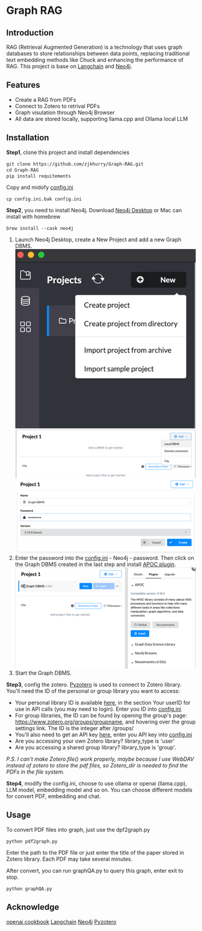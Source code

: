 # Graph RAG

## Introduction

 RAG (Retrieval Augmented Generation) is a technology that uses graph databases to store relationships between data points, replacing traditional text embedding methods like Chuck and enhancing the performance of RAG. This project is base on [Langchain](https://github.com/langchain-ai/langchain/tree/master) and [Neo4j](https://github.com/neo4j/neo4j?tab=readme-ov-file).

## Features

- Create a RAG from PDFs
- Connect to Zotero to retrival PDFs
- Graph visulation through Neo4j Browser
- All data are stored locally, supporting llama.cpp and Ollama local LLM

## Installation

**Step1**, clone this project and install dependencies
```
git clone https://github.com/zjkhurry/Graph-RAG.git
cd Graph-RAG
pip install requitements
```
Copy and midofy [config.ini](./config.ini)
```
cp config.ini.bak config.ini
```

**Step2**, you need to install Neo4j. Download [Neo4j Desktop](https://neo4j.com/download/) or Mac can install with homebrew
```
brew install --cask neo4j
```
1. Launch Neo4j Desktop, create a New Project and add a new Graph DBMS.
![avatar](res/1.png) ![avatar](res/2.png) ![avatar](res/3.png)
2. Enter the password into the [config.ini](./config.ini) - Neo4j - password. Then click on the Graph DBMS created in the last step and install [APOC plugin](https://github.com/neo4j/apoc).
![avatar](res/4.png)
3. Start the Graph DBMS.
   

**Step3**, config the zotero. [Pyzotero](https://github.com/urschrei/pyzotero) is used to connect to Zotero library. You'll need the ID of the personal or group library you want to access:
- Your personal library ID is available [here](https://www.zotero.org/settings/keys), in the section Your userID for use in API calls (you may need to login). Enter you ID into [config.ini](./config.ini)
- For group libraries, the ID can be found by opening the group's page: https://www.zotero.org/groups/groupname, and hovering over the group settings link. The ID is the integer after /groups/
- You'll also need to get an API key [here](https://www.zotero.org/settings/keys/new), enter you API key into [config.ini](./config.ini)
- Are you accessing your own Zotero library? library_type is 'user'
- Are you accessing a shared group library? library_type is 'group'.

*P.S. I can't make Zotero.file() work properly, maybe because I use WebDAV instead of zotero to store the pdf files, so Zotero_dir is needed to find the PDFs in the file system.* 

**Step4**, modify the config.ini, choose to use ollama or openai (llama.cpp), LLM model, embedding model and so on. You can choose different models for convert PDF, embedding and chat.

## Usage
To convert PDF files into graph, just use the dpf2graph.py
```
python pdf2graph.py
```
Enter the path to the PDF file or just enter the title of the paper stored in Zotero library. Each PDF may take several minutes.

After convert, you can run graphQA.py to query this graph, enter exit to stop.
```
python graphQA.py
```

## Acknowledge
[openai cookbook](https://github.com/openai/openai-cookbook/blob/main/examples/RAG_with_graph_db.ipynb)
[Langchain](https://github.com/langchain-ai/langchain/tree/master)
[Neo4j](https://github.com/neo4j/neo4j?tab=readme-ov-file)
[Pyzotero](https://github.com/urschrei/pyzotero)

